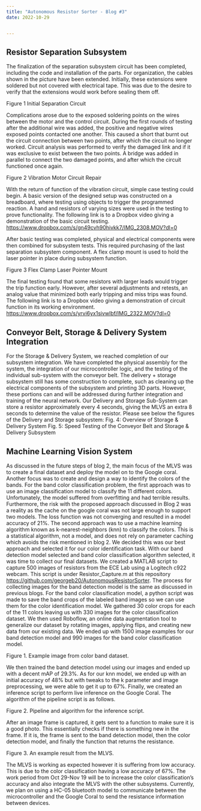 ```yaml
---
title: "Autonomous Resistor Sorter - Blog #3"
date: 2022-10-29


---
```


## Resistor Separation Subsystem
The finalization of the separation subsystem circuit has been completed, including the code and installation of the parts. For organization, the cables shown in the picture have been extended. Initially, these extensions were soldered but not covered with electrical tape. This was due to the desire to verify that the extensions would work before sealing them off.

Figure 1 Initial Separation Circuit

Complications arose due to the exposed soldering points on the wires between the motor and the control circuit. During the first rounds of testing after the additional wire was added, the positive and negative wires exposed points contacted one another. This caused a short that burnt out the circuit connection between two points, after which the circuit no longer worked. Circuit analysis was performed to verify the damaged link and if it was exclusive to exist between the two points. A bridge was added in parallel to connect the two damaged points, and after which the circuit functioned once again.

Figure 2 Vibration Motor Circuit Repair

With the return of function of the vibration circuit, simple case testing could begin. A basic version of the designed setup was constructed on a breadboard, where testing using objects to trigger the programmed reaction. A hand and resistors of varying sizes were used in the testing to prove functionality. The following link is to a Dropbox video giving a demonstration of the basic circuit testing.
https://www.dropbox.com/s/gn49cvh90hivkk7/IMG_2308.MOV?dl=0
 
After basic testing was completed, physical and electrical components were then combined for subsystem tests. This required purchasing of the last separation subsystem component. A flex clamp mount is used to hold the laser pointer in place during subsystem function.

Figure 3 Flex Clamp Laser Pointer Mount

The final testing found that some resistors with larger leads would trigger the trip function early. However, after several adjustments and retests, an analog value that minimized both early tripping and miss trips was found. The following link is to a Dropbox video giving a demonstration of circuit function in its working environment.
https://www.dropbox.com/s/yrvi6yx1sivwlbf/IMG_2322.MOV?dl=0
 

## Conveyor Belt, Storage & Delivery System Integration
For the Storage & Delivery System, we reached completion of our subsystem integration. We have completed the physical assembly for the system, the integration of our microcontroller logic, and the testing of the individual sub-system with the conveyor belt. The delivery + storage subsystem still has some construction to complete, such as cleaning up the electrical components of the subsystem and printing 3D parts. However, these portions can and will be addressed during further integration and training of the neural network. Our Delivery and Storage Sub-System can store a resistor approximately every 4 seconds, giving the MLVS an extra 8 seconds to determine the value of the resistor. Please see below the figures of the Delivery and Storage subsystem: 
Fig. 4: Overview of Storage & Delivery System
Fig. 5: Speed Testing of the Conveyor Belt and Storage & Delivery Subsystem


## Machine Learning Vision System
As discussed in the future steps of blog 2, the main focus of the MLVS was to create a final dataset and deploy the model on to the Google coral. Another focus was to create and design a way to identify the colors of the bands.
For the band color classification problem, the first approach was to use an image classification model to classify the 11 different colors. Unfortunately, the model suffered from overfitting and had terrible results. Furthermore, the risk with the proposed approach discussed in Blog 2 was a reality as the cache on the google coral was not large enough to support two models. The loss function was not converging and resulted in a model accuracy of 21%. The second approach was to use a machine learning algorithm known as k-nearest-neighbors (knn) to classify the colors. This is a statistical algorithm, not a model, and does not rely on parameter caching which avoids the risk mentioned in blog 2. We decided this was our best approach and selected it for our color identification task. 
With our band detection model selected and band color classification algorithm selected, it was time to collect our final datasets. We created a MATLAB script to capture 500 images of resistors from the ECE Lab using a Logitech c922 webcam. This script is under Resistor_Capture.m at this repository https://github.com/georgeb20/AutonomousResistorSorter. The process for collecting images for the band detection model is the same as discussed in previous blogs. For the band color classification model, a python script was made to save the band crops of the labeled band images so we can use them for the color identification model. We gathered 30 color crops for each of the 11 colors leaving us with 330 images for the color classification dataset. We then used Roboflow, an online data augmentation tool to generalize our dataset by rotating images, applying flips, and creating new data from our existing data. We ended up with 1500 image examples for our band detection model and 990 images for the band color classification model. 


Figure 1. Example image from color band dataset.

We then trained the band detection model using our images and ended up with a decent mAP of 29.3%. As for our knn model, we ended up with an initial accuracy of 48% but with tweaks to the k parameter and image preprocessing, we were able to get it up to 67%.
Finally, we created an inference script to perform live inference on the Google Coral. The algorithm of the pipeline script is as follows.

Figure 2. Pipeline and algorithm for the inference script.

After an image frame is captured, it gets sent to a function to make sure it is a good photo. This essentially checks if there is something new in the frame. If it is, the frame is sent to the band detection model, then the color detection model, and finally the function that returns the resistance. 

Figure 3. An example result from the MLVS.

The MLVS is working as expected however it is suffering from low accuracy. This is due to the color classification having a low accuracy of 67%. The work period from Oct 29-Nov 19 will be to increase the color classification’s accuracy and also integrate the MLVS with the other subsystems. Currently, we plan on using a HC-05 bluetooth model to communicate between the microcontroller and the Google Coral to send the resistance information between devices.

